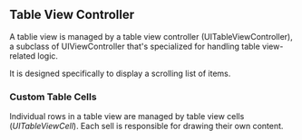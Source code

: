 Table View Controller
-----


A tablie view is managed by a table view controller (UITableViewController), a subclass of UIViewController that's specialized for handling table view-related logic.

It is designed specifically to display a scrolling list of items.


### Custom Table Cells
Individual rows in a table view are managed by table view cells (_UITableViewCell_). Each sell is responsible for drawing their own content.